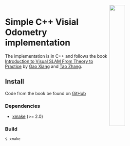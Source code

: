 



<img align="right" width="32%" src="./misc/roc_2.png">

Simple C++ Visial Odometry implementation
===

The implementation is in C++ and follows the book [Introduction to Visual SLAM From Theory to Practice](https://link.springer.com/book/10.1007/978-981-16-4939-4) by [Gao Xiang](https://link.springer.com/search?dc.creator=Xiang+Gao) and [Tao Zhang](https://link.springer.com/search?dc.creator=Tao+Zhang).

## Install

Code from the book be found on [GitHub](https://github.com/gaoxiang12)


### Dependencies

- [xmake](http://xmake.io/) (>= 2.0)

### Build

```bash
$ xmake
```